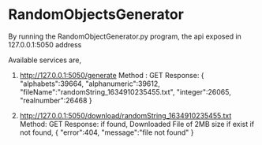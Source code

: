 # RandomObjectsGenerator

By running the RandomObjectGenerator.py program, the api exposed in 127.0.0.1:5050 address

Available services are, 
1. http://127.0.0.1:5050/generate
    Method : GET
    Response:
         {
           "alphabets":39664,
           "alphanumeric":39612,
           "fileName":"randomString_1634910235455.txt",
           "integer":26065,
           "realnumber":26468
        }
        
2. http://127.0.0.1:5050/download/randomString_1634910235455.txt
     Method: GET
     Response: if found,     Downloaded File of 2MB size if exist
               if not found,
                        {
                           "error":404,
                           "message":"file not found"
                        }
